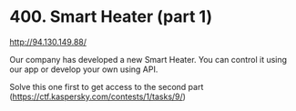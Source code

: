 # 400. Smart Heater (part 1)

http://94.130.149.88/

Our company has developed a new Smart Heater. You can control it using our app or develop your own using API.

Solve this one first to get access to the second part (https://ctf.kaspersky.com/contests/1/tasks/9/)